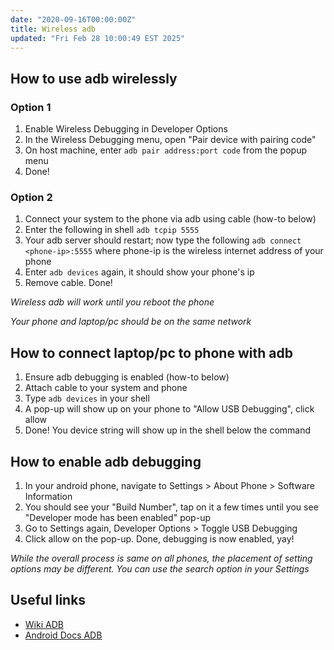 ```yaml
---
date: "2020-09-16T00:00:00Z"
title: Wireless adb
updated: "Fri Feb 28 10:00:49 EST 2025"
---
```


## How to use adb wirelessly

### Option 1

1. Enable Wireless Debugging in Developer Options
2. In the Wireless Debugging menu, open "Pair device with pairing code"
3. On host machine, enter `adb pair address:port code` from the popup menu
4. Done!

### Option 2

1. Connect your system to the phone via adb using cable (how-to below)
2. Enter the following in shell `adb tcpip 5555`
3. Your adb server should restart; now type the following `adb connect <phone-ip>:5555`
   where phone-ip is the wireless internet address of your phone
4. Enter `adb devices` again, it should show your phone's ip
5. Remove cable. Done!

_Wireless adb will work until you reboot the phone_

_Your phone and laptop/pc should be on the same network_

## How to connect laptop/pc to phone with adb

1. Ensure adb debugging is enabled (how-to below)
2. Attach cable to your system and phone
3. Type `adb devices` in your shell
4. A pop-up will show up on your phone to "Allow USB Debugging", click allow
5. Done! You device string will show up in the shell below the command

## How to enable adb debugging

1. In your android phone, navigate to Settings > About Phone > Software Information
2. You should see your "Build Number", tap on it a few times until you see "Developer mode has been enabled" pop-up
3. Go to Settings again, Developer Options > Toggle USB Debugging
4. Click allow on the pop-up. Done, debugging is now enabled, yay!

_While the overall process is same on all phones, the placement of setting options may be different. You can use the search option in your Settings_

## Useful links

- [Wiki ADB](<https://en.wikipedia.org/wiki/Android_software_development#Android_Debug_Bridge_(ADB)>)
- [Android Docs ADB](https://developer.android.com/studio/command-line/adb)
